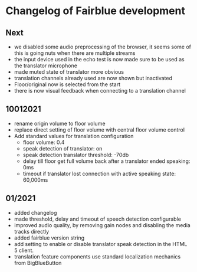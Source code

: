 # Changelog of Fairblue development
## Next
* we disabled some audio preprocessing of the browser, it seems some of this is going nuts when there are multiple streams
* the input device used in the echo test is now made sure to be used as the translator microphone
* made muted state of translator more obvious
* translation channels already used are now shown but inactivated
* Floor/original now is selected from the start
* there is now visual feedback when connecting to a translation channel

## 10012021
* rename origin volume to floor volume
* replace direct setting of floor volume with central floor volume control
* Add standard values for translation configuration
  * floor volume: 0.4
  * speak detection of translator: on
  * speak detection translator threshold: -70db
  * delay till floor get full volume back after a translator ended speaking: 0ms
  * timeout if translator lost connection with active speaking state: 60,000ms
## 01/2021
* added changelog
* made threshold, delay and timeout of speech detection configurable   
* improved audio quality, by removing gain nodes and disabling the media tracks directly
* added fairblue version string
* add setting to enable or disable translator speak detection in the HTML 5 client.
* translation feature components use standard localization mechanics from BigBlueButton
